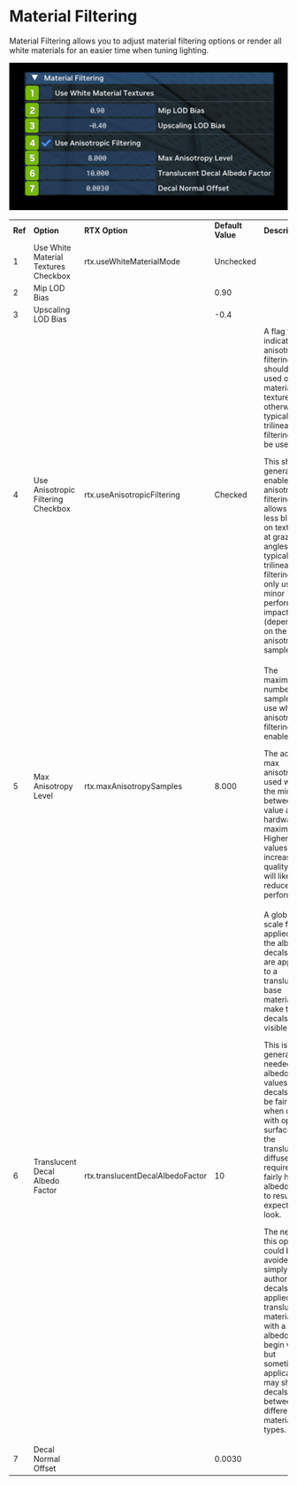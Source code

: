 # Material Filtering

Material Filtering allows you to adjust material filtering options or render all white materials for an easier time when tuning lighting.

![MaterialFiltering](../data/images/rtxremix_019.PNG)

<table>
  <tr>
   <td><strong>Ref</strong>
   </td>
   <td><strong>Option</strong>
   </td>
   <td><strong>RTX Option</strong>
   </td>
   <td><strong>Default Value</strong>
   </td>
   <td><strong>Description</strong>
   </td>
  </tr>
  <tr>
   <td>1
   </td>
   <td>Use White Material Textures Checkbox
   </td>
   <td>rtx.useWhiteMaterialMode
   </td>
   <td>Unchecked
   </td>
   <td><!--- Needs Description --->
   </td>
  </tr>
  <tr>
   <td>2
   </td>
   <td>Mip LOD Bias
   </td>
   <td>
   </td>
   <td>0.90
   </td>
   <td><!--- Needs Description --->
   </td>
  </tr>
  <tr>
   <td>3
   </td>
   <td>Upscaling LOD Bias
   </td>
   <td>
   </td>
   <td>-0.4
   </td>
   <td><!--- Needs Description --->
   </td>
  </tr>
  <tr>
   <td>4
   </td>
   <td>Use Anisotropic Filtering Checkbox
   </td>
   <td>rtx.useAnisotropicFiltering
   </td>
   <td>Checked
   </td>
   <td>A flag to indicate if anisotropic filtering should be used on material textures, otherwise typical trilinear filtering will be used.
<p>
This should generally be enabled as anisotropic filtering allows for less blurring on textures at grazing angles than typical trilinear filtering with only usually minor performance impact (depending on the max anisotropy samples).
   </td>
  </tr>
  <tr>
   <td>5
   </td>
   <td>Max Anisotropy Level
   </td>
   <td>rtx.maxAnisotropySamples
   </td>
   <td>8.000
   </td>
   <td>The maximum number of samples to use when anisotropic filtering is enabled.
<p>
The actual max anisotropy used will be the minimum between this value and the hardware's maximum. Higher values increase quality but will likely reduce performance.
   </td>
  </tr>
  <tr>
   <td>6
   </td>
   <td>Translucent Decal Albedo Factor
   </td>
   <td>rtx.translucentDecalAlbedoFactor
   </td>
   <td>10
   </td>
   <td>A global scale factor applied to the albedo of decals that are applied to a translucent base material, to make the decals more visible.
<p>
This is generally needed as albedo values for decals may be fairly low when dealing with opaque surfaces, but the translucent diffuse layer requires a fairly high albedo value to result in an expected look.
<p>
The need for this option could be avoided by simply authoring decals applied to translucent materials with a higher albedo to begin with, but sometimes applications may share decals between different material types.
   </td>
  </tr>
  <tr>
   <td>7
   </td>
   <td>Decal Normal Offset
   </td>
   <td><!--- Needs Description --->
   </td>
   <td>0.0030
   </td>
   <td><!--- Needs Description --->
   </td>
  </tr>
</table>